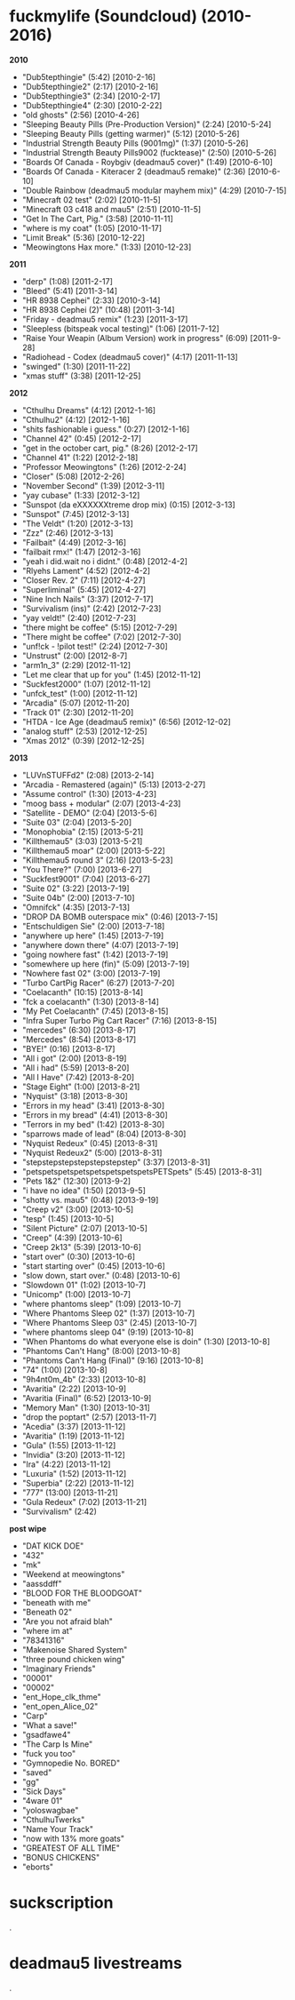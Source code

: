 # fuckmylife (Soundcloud) (2010-2016)

**2010**
- "Dub5tepthingie" (5:42) [2010-2-16]
- "Dub5tepthingie2" (2:17) [2010-2-16]
- "Dub5tepthingie3" (2:34) [2010-2-17]
- "Dub5tepthingie4" (2:30) [2010-2-22]
- "old ghosts" (2:56) [2010-4-26]
- "Sleeping Beauty Pills (Pre-Production Version)" (2:24) [2010-5-24]
- "Sleeping Beauty Pills (getting warmer)" (5:12) [2010-5-26]
- "Industrial Strength Beauty Pills (9001mg)" (1:37) [2010-5-26]
- "Industrial Strength Beauty Pills9002 (fucktease)" (2:50) [2010-5-26]
- "Boards Of Canada - Roybgiv (deadmau5 cover)" (1:49) [2010-6-10]
- "Boards Of Canada - Kiteracer 2 (deadmau5 remake)" (2:36) [2010-6-10]
- "Double Rainbow (deadmau5 modular mayhem mix)" (4:29) [2010-7-15]
- "Minecraft 02 test" (2:02) [2010-11-5]
- "Minecraft 03 c418 and mau5" (2:51) [2010-11-5]
- "Get In The Cart, Pig." (3:58) [2010-11-11]
- "where is my coat" (1:05) [2010-11-17]
- "Limit Break" (5:36) [2010-12-22]
- "Meowingtons Hax more." (1:33) [2010-12-23]

**2011**
- "derp" (1:08) [2011-2-17]
- "Bleed" (5:41) [2011-3-14]
- "HR 8938 Cephei" (2:33) [2010-3-14]
- "HR 8938 Cephei (2)" (10:48) [2011-3-14]
- "Friday - deadmau5 remix" (1:23) [2011-3-17]
- "Sleepless (bitspeak vocal testing)" (1:06) [2011-7-12]
- "Raise Your Weapin (Album Version) work in progress" (6:09) [2011-9-28]
- "Radiohead - Codex (deadmau5 cover)" (4:17) [2011-11-13]
- "swinged" (1:30) [2011-11-22]
- "xmas stuff" (3:38) [2011-12-25]

**2012**
- "Cthulhu Dreams" (4:12) [2012-1-16]
- "Cthulhu2" (4:12) [2012-1-16]
- "shits fashionable i guess." (0:27) [2012-1-16]
- "Channel 42" (0:45) [2012-2-17]
- "get in the october cart, pig." (8:26) [2012-2-17]
- "Channel 41" (1:22) [2012-2-18]
- "Professor Meowingtons" (1:26) [2012-2-24]
- "Closer" (5:08) [2012-2-26]
- "November Second" (1:39) [2012-3-11]
- "yay cubase" (1:33) [2012-3-12]
- "Sunspot (da eXXXXXXtreme drop mix) (0:15) [2012-3-13]
- "Sunspot" (7:45) [2012-3-13]
- "The Veldt" (1:20) [2012-3-13]
- "Zzz" (2:46) [2012-3-13]
- "Failbait" (4:49) [2012-3-16]
- "failbait rmx!" (1:47) [2012-3-16]
- "yeah i did.wait no i didnt." (0:48) [2012-4-2]
- "Rlyehs Lament" (4:52) [2012-4-2]
- "Closer Rev. 2" (7:11) [2012-4-27]
- "Superliminal" (5:45) [2012-4-27]
- "Nine Inch Nails" (3:37) [2012-7-17]
- "Survivalism (ins)" (2:42) [2012-7-23]
- "yay veldt!" (2:40) [2012-7-23]
- "there might be coffee" (5:15) [2012-7-29]
- "There might be coffee" (7:02) [2012-7-30]
- "unf!ck - !pilot test!" (2:24) [2012-7-30]
- "Unstrust" (2:00) [2012-8-7]
- "arm1n_3" (2:29) [2012-11-12]
- "Let me clear that up for you" (1:45) [2012-11-12]
- "Suckfest2000" (1:07) [2012-11-12]
- "unfck_test" (1:00) [2012-11-12]
- "Arcadia" (5:07) [2012-11-20]
- "Track 01" (2:30) [2012-11-20]
- "HTDA - Ice Age (deadmau5 remix)" (6:56) [2012-12-02]
- "analog stuff" (2:53) [2012-12-25]
- "Xmas 2012" (0:39) [2012-12-25]

**2013**
- "LUVnSTUFFd2" (2:08) [2013-2-14]
- "Arcadia - Remastered (again)" (5:13) [2013-2-27]
- "Assume control" (1:30) [2013-4-23]
- "moog bass + modular" (2:07) [2013-4-23]
- "Satellite - DEMO" (2:04) [2013-5-6]
- "Suite 03" (2:04) [2013-5-20]
- "Monophobia" (2:15) [2013-5-21]
- "Killthemau5" (3:03) [2013-5-21]
- "Killthemau5 moar" (2:00) [2013-5-22]
- "Killthemau5 round 3" (2:16) [2013-5-23]
- "You There?" (7:00) [2013-6-27]
- "Suckfest9001" (7:04) [2013-6-27]
- "Suite 02" (3:22) [2013-7-19]
- "Suite 04b" (2:00) [2013-7-10]
- "Omnifck" (4:35) [2013-7-13]
- "DROP DA BOMB outerspace mix" (0:46) [2013-7-15]
- "Entschuldigen Sie" (2:00) [2013-7-18]
- "anywhere up here" (1:45) [2013-7-19]
- "anywhere down there" (4:07) [2013-7-19]
- "going nowhere fast" (1:42) [2013-7-19]
- "somewhere up here (fin)" (5:09) [2013-7-19]
- "Nowhere fast 02" (3:00) [2013-7-19]
- "Turbo CartPig Racer" (6:27) [2013-7-20]
- "Coelacanth" (10:15) [2013-8-14]
- "fck a coelacanth" (1:30) [2013-8-14]
- "My Pet Coelacanth" (7:45) [2013-8-15]
- "Infra Super Turbo Pig Cart Racer" (7:16) [2013-8-15]
- "mercedes" (6:30) [2013-8-17]
- "Mercedes" (8:54) [2013-8-17]
- "BYE!" (0:16) [2013-8-17]
- "All i got" (2:00) [2013-8-19]
- "All i had" (5:59) [2013-8-20]
- "All I Have" (7:42) [2013-8-20]
- "Stage Eight" (1:00) [2013-8-21]
- "Nyquist" (3:18) [2013-8-30]
- "Errors in my head" (3:41) [2013-8-30]
- "Errors in my bread" (4:41) [2013-8-30]
- "Terrors in my bed" (1:42) [2013-8-30]
- "sparrows made of lead" (8:04) [2013-8-30]
- "Nyquist Redeux" (0:45) [2013-8-31]
- "Nyquist Redeux2" (5:00) [2013-8-31]
- "stepstepstepstepstepstepstep" (3:37) [2013-8-31]
- "petspetspetspetspetspetspetspetsPETSpets" (5:45) [2013-8-31]
- "Pets 1&2" (12:30) [2013-9-2]
- "i have no idea" (1:50) [2013-9-5]
- "shotty vs. mau5" (0:48) [2013-9-19]
- "Creep v2" (3:00) [2013-10-5]
- "tesp" (1:45) [2013-10-5]
- "Silent Picture" (2:07) [2013-10-5]
- "Creep" (4:39) [2013-10-6]
- "Creep 2k13" (5:39) [2013-10-6]
- "start over" (0:30) [2013-10-6]
- "start starting over" (0:45) [2013-10-6]
- "slow down, start over." (0:48) [2013-10-6]
- "Slowdown 01" (1:02) [2013-10-7]
- "Unicomp" (1:00) [2013-10-7]
- "where phantoms sleep" (1:09) [2013-10-7]
- "Where Phantoms Sleep 02" (1:37) [2013-10-7]
- "Where Phantoms Sleep 03" (2:45) [2013-10-7]
- "where phantoms sleep 04" (9:19) [2013-10-8]
- "When Phantoms do what everyone else is doin" (1:30) [2013-10-8]
- "Phantoms Can't Hang" (8:00) [2013-10-8]
- "Phantoms Can't Hang (Final)" (9:16) [2013-10-8]
- "74" (1:00) [2013-10-8]
- "9h4nt0m_4b" (2:33) [2013-10-8]
- "Avaritia" (2:22) [2013-10-9]
- "Avaritia (Final)" (6:52) [2013-10-9]
- "Memory Man" (1:30) [2013-10-31]
- "drop the poptart" (2:57) [2013-11-7]
- "Acedia" (3:37) [2013-11-12]
- "Avaritia" (1:19) [2013-11-12]
- "Gula" (1:55) [2013-11-12]
- "Invidia" (3:20) [2013-11-12]
- "Ira" (4:22) [2013-11-12]
- "Luxuria" (1:52) [2013-11-12]
- "Superbia" (2:22) [2013-11-12]
- "777" (13:00) [2013-11-21]
- "Gula Redeux" (7:02) [2013-11-21]
- "Survivalism" (2:42)

**post wipe**
- "DAT KICK DOE"
- "432"
- "mk"
- "Weekend at meowingtons"
- "aassddff"
- "BLOOD FOR THE BLOODGOAT"
- "beneath with me"
- "Beneath 02"
- "Are you not afraid blah"
- "where im at"
- "78341316"
- "Makenoise Shared System"
- "three pound chicken wing"
- "Imaginary Friends"
- "00001"
- "00002"
- "ent_Hope_clk_thme"
- "ent_open_Alice_02"
- "Carp"
- "What a save!"
- "gsadfawe4"
- "The Carp Is Mine"
- "fuck you too"
- "Gymnopedie No. BORED"
- "saved"
- "gg"
- "Sick Days"
- "4ware 01"
- "yoloswagbae"
- "CthulhuTwerks"
- "Name Your Track"
- "now with 13% more goats"
- "GREATEST OF ALL TIME"
- "BONUS CHICKENS"
- "eborts"

# suckscription

.

# deadmau5 livestreams

.
